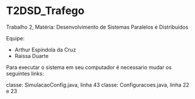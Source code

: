 # T2DSD_Trafego
Trabalho 2, Matéria: Desenvolvimento de Sistemas Paralelos e Distribuídos

Equipe: 
- Arthur Espindola da Cruz
- Raissa Duarte


Para executar o sistema em seu computador é necessario mudar os seguintes links: 

classe: SimulacaoConfig.java, linha 43
classe: Configuracoes.java, linha 22 e 23
